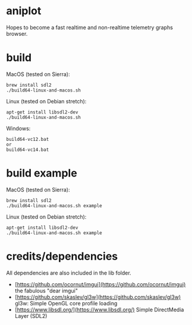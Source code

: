 # aniplot

Hopes to become a fast realtime and non-realtime telemetry graphs browser.

# build

MacOS (tested on Sierra):
```
brew install sdl2
./build64-linux-and-macos.sh

```
Linux (tested on Debian stretch):
```
apt-get install libsdl2-dev
./build64-linux-and-macos.sh
```
Windows:
```
build64-vc12.bat
or
build64-vc14.bat
```

# build example

MacOS (tested on Sierra):
```
brew install sdl2
./build64-linux-and-macos.sh example

```
Linux (tested on Debian stretch):
```
apt-get install libsdl2-dev
./build64-linux-and-macos.sh example
```


# credits/dependencies

All dependencies are also included in the lib folder.

  * [https://github.com/ocornut/imgui](https://github.com/ocornut/imgui) the fabulous "dear imgui"
  * [https://github.com/skaslev/gl3w](https://github.com/skaslev/gl3w) gl3w: Simple OpenGL core profile loading
  * [https://www.libsdl.org/](https://www.libsdl.org/) Simple DirectMedia Layer (SDL2)
